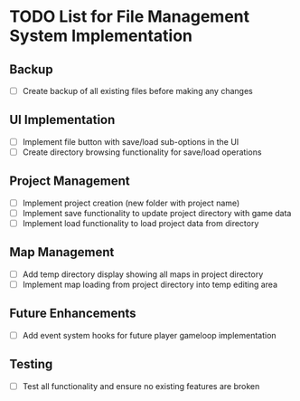 # TODO List for File Management System Implementation

## Backup
- [ ] Create backup of all existing files before making any changes

## UI Implementation
- [ ] Implement file button with save/load sub-options in the UI
- [ ] Create directory browsing functionality for save/load operations

## Project Management
- [ ] Implement project creation (new folder with project name)
- [ ] Implement save functionality to update project directory with game data
- [ ] Implement load functionality to load project data from directory

## Map Management
- [ ] Add temp directory display showing all maps in project directory
- [ ] Implement map loading from project directory into temp editing area

## Future Enhancements
- [ ] Add event system hooks for future player gameloop implementation

## Testing
- [ ] Test all functionality and ensure no existing features are broken